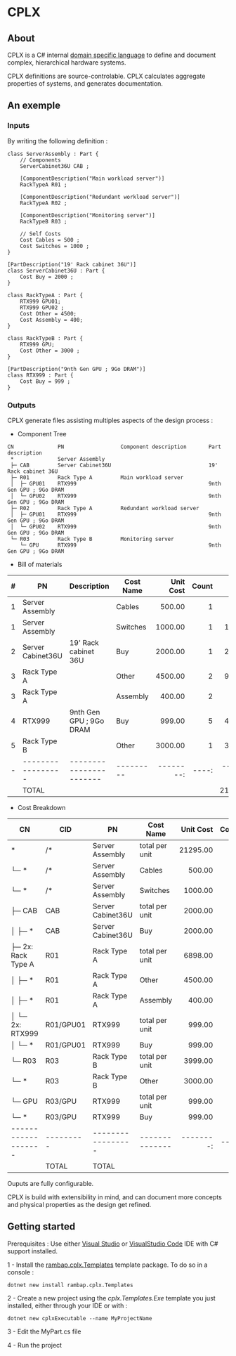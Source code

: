 # CPLX
## About
CPLX is a C# internal [domain specific language](https://en.wikipedia.org/wiki/Domain-specific_language) to define and document complex, hierarchical hardware systems.

CPLX definitions are source-controlable. CPLX calculates aggregate properties of systems, and generates documentation.

## An exemple
### Inputs
By writing the following definition :
``` Csharp
class ServerAssembly : Part {
    // Components
    ServerCabinet36U CAB ;

    [ComponentDescription("Main workload server")]
    RackTypeA R01 ;

    [ComponentDescription("Redundant workload server")]
    RackTypeA R02 ;

    [ComponentDescription("Monitoring server")]
    RackTypeB R03 ;

    // Self Costs
    Cost Cables = 500 ;
    Cost Switches = 1000 ;
}

[PartDescription("19' Rack cabinet 36U")]
class ServerCabinet36U : Part {
    Cost Buy = 2000 ;
}

class RackTypeA : Part {
    RTX999 GPU01;
    RTX999 GPU02 ;
    Cost Other = 4500;
    Cost Assembly = 400;
}

class RackTypeB : Part {
    RTX999 GPU;
    Cost Other = 3000 ;
}

[PartDescription("9nth Gen GPU ; 9Go DRAM")]
class RTX999 : Part {
    Cost Buy = 999 ;
}
```


### Outputs
CPLX generate files assisting multiples aspects of the design process :

- Component Tree

```
CN          	PN               	Component description    	Part description       
 *          	Server Assembly  	                         	                       
 ├─ CAB     	Server Cabinet36U	                         	19' Rack cabinet 36U   
 ├─ R01     	Rack Type A      	Main workload server     	                       
 │  ├─ GPU01	RTX999           	                         	9nth Gen GPU ; 9Go DRAM
 │  └─ GPU02	RTX999           	                         	9nth Gen GPU ; 9Go DRAM
 ├─ R02     	Rack Type A      	Redundant workload server	                       
 │  ├─ GPU01	RTX999           	                         	9nth Gen GPU ; 9Go DRAM
 │  └─ GPU02	RTX999           	                         	9nth Gen GPU ; 9Go DRAM
 └─ R03     	Rack Type B      	Monitoring server        	                       
    └─ GPU  	RTX999           	                         	9nth Gen GPU ; 9Go DRAM
```

- Bill of materials

|#|PN               |Description            |Cost Name|Unit Cost|Count|Total Cost|
|-|-----------------|-----------------------|---------|--------:|----:|---------:|
|1|Server Assembly  |                       |Cables   |   500.00|    1|    500.00|
|1|Server Assembly  |                       |Switches |  1000.00|    1|   1000.00|
|2|Server Cabinet36U|19' Rack cabinet 36U   |Buy      |  2000.00|    1|   2000.00|
|3|Rack Type A      |                       |Other    |  4500.00|    2|   9000.00|
|3|Rack Type A      |                       |Assembly |   400.00|    2|    800.00|
|4|RTX999           |9nth Gen GPU ; 9Go DRAM|Buy      |   999.00|    5|   4995.00|
|5|Rack Type B      |                       |Other    |  3000.00|    1|   3000.00|
|-|-----------------|-----------------------|---------|--------:|----:|---------:|
| |TOTAL            |                       |         |         |     |  21295.00|

- Cost Breakdown

|CN                 |CID      |PN               |Cost Name     |Unit Cost|Count|Total Cost|
|-------------------|---------|-----------------|--------------|--------:|----:|---------:|
| *                 |/*       |Server Assembly  |total per unit| 21295.00|    1|          |
| └─ *              |/*       |Server Assembly  |Cables        |   500.00|    1|    500.00|
| └─ *              |/*       |Server Assembly  |Switches      |  1000.00|    1|   1000.00|
| ├─ CAB            |CAB      |Server Cabinet36U|total per unit|  2000.00|    1|          |
| │  ├─ *           |CAB      |Server Cabinet36U|Buy           |  2000.00|    1|   2000.00|
| ├─ 2x: Rack Type A|R01      |Rack Type A      |total per unit|  6898.00|    2|          |
| │  ├─ *           |R01      |Rack Type A      |Other         |  4500.00|    2|   9000.00|
| │  ├─ *           |R01      |Rack Type A      |Assembly      |   400.00|    2|    800.00|
| │  └─ 2x: RTX999  |R01/GPU01|RTX999           |total per unit|   999.00|    4|          |
| │     └─ *        |R01/GPU01|RTX999           |Buy           |   999.00|    4|   3996.00|
| └─ R03            |R03      |Rack Type B      |total per unit|  3999.00|    1|          |
|    └─ *           |R03      |Rack Type B      |Other         |  3000.00|    1|   3000.00|
|    └─ GPU         |R03/GPU  |RTX999           |total per unit|   999.00|    1|          |
|       └─ *        |R03/GPU  |RTX999           |Buy           |   999.00|    1|    999.00|
|-------------------|---------|-----------------|--------------|--------:|----:|---------:|
|                   |TOTAL    |TOTAL            |              |         |     |  21295.00|

Ouputs are fully configurable. 

CPLX is build with extensibility in mind, and can document more concepts and physical properties as the design get refined.

## Getting started
Prerequisites : Use either [Visual Studio](https://visualstudio.microsoft.com/) or [VisualStudio Code](https://code.visualstudio.com/) IDE with C# support installed. 

1 - Install the [rambap.cplx.Templates](https://www.nuget.org/packages/rambap.cplx.Templates/) template package. To do so in a console :
```
dotnet new install rambap.cplx.Templates
```
2 - Create a new project using the <i>cplx.Templates.Exe</i> template you just installed, either through your IDE or with :
```
dotnet new cplxExecutable --name MyProjectName
```
3 - Edit the MyPart.cs file

4 - Run the project